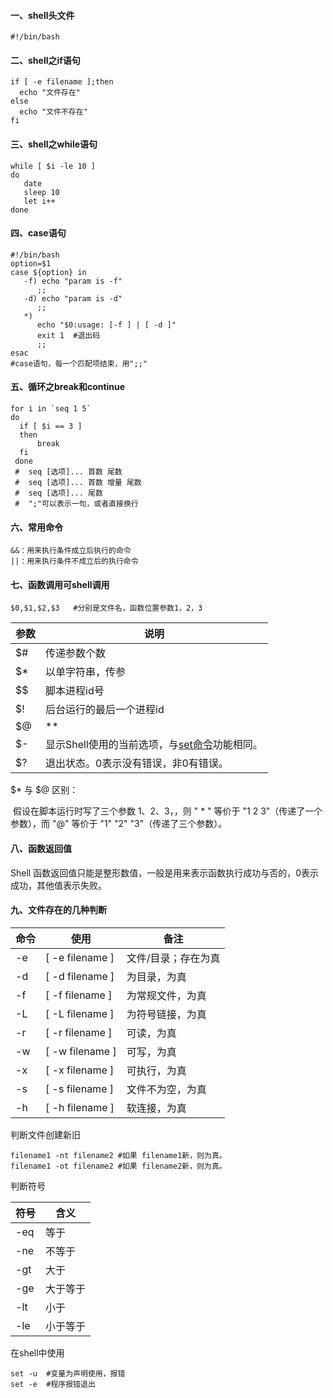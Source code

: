 #### 一、shell头文件

```shell
#!/bin/bash 
```

#### 二、shell之if语句

```shell
if [ -e filename ];then
  echo "文件存在"
else
  echo "文件不存在"
fi
```

#### 三、shell之while语句

```shell
while [ $i -le 10 ]
do
   date
   sleep 10
   let i++
done
```

#### 四、case语句

```shell
#!/bin/bash
option=$1
case ${option} in
   -f) echo "param is -f"
      ;;
   -d) echo "param is -d"
      ;;
   *) 
      echo "$0:usage: [-f ] | [ -d ]"
      exit 1  #退出码
      ;;
esac
#case语句，每一个匹配项结束，用";;"
```

#### 五、循环之break和continue

```shell
for i in `seq 1 5`    
do  
  if [ $i == 3 ]
  then
      break
  fi
 done
 #  seq [选项]... 首数 尾数
 #  seq [选项]... 首数 增量 尾数
 #  seq [选项]... 尾数
 #  ";"可以表示一句，或者直接换行
```

#### 六、常用命令

```shell
&&：用来执行条件成立后执行的命令
||：用来执行条件不成立后的执行命令
```

#### 七、函数调用可shell调用

```
$0,$1,$2,$3   #分别是文件名，函数位置参数1，2，3
```

| 参数 | 说明                                                         |
| ---- | ------------------------------------------------------------ |
| $#   | 传递参数个数                                                 |
| $*   | 以单字符串，传参                                             |
| $$   | 脚本进程id号                                                 |
| $!   | 后台运行的最后一个进程id                                     |
| $@   | **                                                           |
| $-   | 显示Shell使用的当前选项，与[set命令](https://www.runoob.com/linux/linux-comm-set.html)功能相同。 |
| $?   | 退出状态。0表示没有错误，非0有错误。                         |

$* 与 $@ 区别：

​       假设在脚本运行时写了三个参数 1、2、3，，则 " * " 等价于 "1 2 3"（传递了一个参数），而 "@" 等价于 "1" "2" "3"（传递了三个参数）。

#### 八、函数返回值

Shell 函数返回值只能是整形数值，一般是用来表示函数执行成功与否的，0表示成功，其他值表示失败。

#### 九、文件存在的几种判断

| 命令 | 使用            | 备注                |
| ---- | --------------- | ------------------- |
| -e   | [ -e filename ] | 文件/目录；存在为真 |
| -d   | [ -d filename ] | 为目录，为真        |
| -f   | [ -f filename ] | 为常规文件，为真    |
| -L   | [ -L filename ] | 为符号链接，为真    |
| -r   | [ -r filename ] | 可读，为真          |
| -w   | [ -w filename ] | 可写，为真          |
| -x   | [ -x filename ] | 可执行，为真        |
| -s   | [ -s filename ] | 文件不为空，为真    |
| -h   | [ -h filename ] | 软连接，为真        |

判断文件创建新旧

```
filename1 -nt filename2 #如果 filename1新，则为真。
filename1 -ot filename2 #如果 filename2新，则为真。
```

判断符号

| 符号 | 含义     |
| ---- | -------- |
| -eq  | 等于     |
| -ne  | 不等于   |
| -gt  | 大于     |
| -ge  | 大于等于 |
| -lt  | 小于     |
| -le  | 小于等于 |



在shell中使用

```
set -u  #变量为声明使用，报错
set -e  #程序报错退出
```


